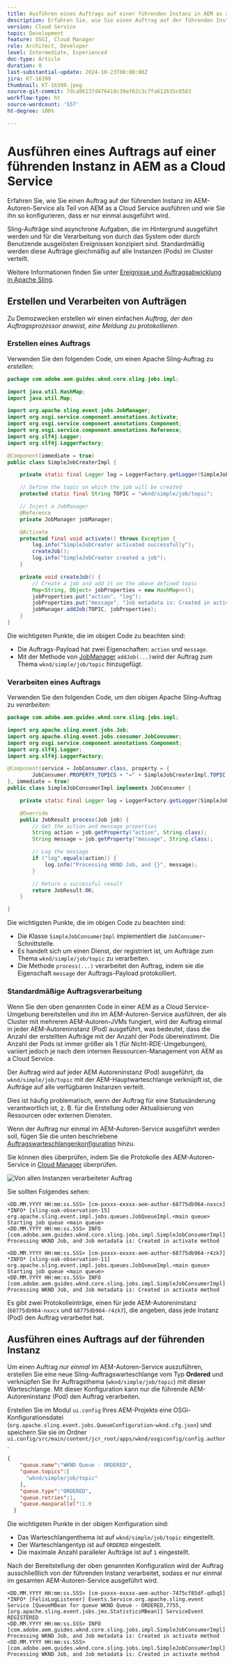 ```yaml
---
title: Ausführen eines Auftrags auf einer führenden Instanz in AEM as a Cloud Service
description: Erfahren Sie, wie Sie einen Auftrag auf der führenden Instanz in AEM as a Cloud Service ausführen.
version: Cloud Service
topic: Development
feature: OSGI, Cloud Manager
role: Architect, Developer
level: Intermediate, Experienced
doc-type: Article
duration: 0
last-substantial-update: 2024-10-23T00:00:00Z
jira: KT-16399
thumbnail: KT-16399.jpeg
source-git-commit: 7dca86137d476418c39af62c3c7fa612635c0583
workflow-type: ht
source-wordcount: '557'
ht-degree: 100%

---
```



# Ausführen eines Auftrags auf einer führenden Instanz in AEM as a Cloud Service

Erfahren Sie, wie Sie einen Auftrag auf der führenden Instanz im AEM-Autoren-Service als Teil von AEM as a Cloud Service ausführen und wie Sie ihn so konfigurieren, dass er nur einmal ausgeführt wird.

Sling-Aufträge sind asynchrone Aufgaben, die im Hintergrund ausgeführt werden und für die Verarbeitung von durch das System oder durch Benutzende ausgelösten Ereignissen konzipiert sind. Standardmäßig werden diese Aufträge gleichmäßig auf alle Instanzen (Pods) im Cluster verteilt.

Weitere Informationen finden Sie unter [Ereignisse und Auftragsabwicklung in Apache Sling](https://sling.apache.org/documentation/bundles/apache-sling-eventing-and-job-handling.html).

## Erstellen und Verarbeiten von Aufträgen

Zu Demozwecken erstellen wir einen einfachen _Auftrag, der den Auftragsprozessor anweist, eine Meldung zu protokollieren_.

### Erstellen eines Auftrags

Verwenden Sie den folgenden Code, um einen Apache Sling-Auftrag zu _erstellen_:

```java
package com.adobe.aem.guides.wknd.core.sling.jobs.impl;

import java.util.HashMap;
import java.util.Map;

import org.apache.sling.event.jobs.JobManager;
import org.osgi.service.component.annotations.Activate;
import org.osgi.service.component.annotations.Component;
import org.osgi.service.component.annotations.Reference;
import org.slf4j.Logger;
import org.slf4j.LoggerFactory;

@Component(immediate = true)
public class SimpleJobCreaterImpl {

    private static final Logger log = LoggerFactory.getLogger(SimpleJobCreaterImpl.class);

    // Define the topic on which the job will be created
    protected static final String TOPIC = "wknd/simple/job/topic";

    // Inject a JobManager
    @Reference
    private JobManager jobManager;

    @Activate
    protected final void activate() throws Exception {
        log.info("SimpleJobCreater activated successfully");
        createJob();
        log.info("SimpleJobCreater created a job");
    }

    private void createJob() {
        // Create a job and add it on the above defined topic
        Map<String, Object> jobProperties = new HashMap<>();
        jobProperties.put("action", "log");
        jobProperties.put("message", "Job metadata is: Created in activate method");
        jobManager.addJob(TOPIC, jobProperties);
    }
}
```

Die wichtigsten Punkte, die im obigen Code zu beachten sind:

- Die Auftrags-Payload hat zwei Eigenschaften: `action` und `message`.
- Mit der Methode von [JobManager](https://javadoc.io/doc/com.adobe.aem/aem-sdk-api/latest/org/apache/sling/event/jobs/JobManager.html) `addJob(...)`wird der Auftrag zum Thema `wknd/simple/job/topic` hinzugefügt.

### Verarbeiten eines Auftrags

Verwenden Sie den folgenden Code, um den obigen Apache Sling-Auftrag zu _verarbeiten_:

```java
package com.adobe.aem.guides.wknd.core.sling.jobs.impl;

import org.apache.sling.event.jobs.Job;
import org.apache.sling.event.jobs.consumer.JobConsumer;
import org.osgi.service.component.annotations.Component;
import org.slf4j.Logger;
import org.slf4j.LoggerFactory;

@Component(service = JobConsumer.class, property = {
        JobConsumer.PROPERTY_TOPICS + "=" + SimpleJobCreaterImpl.TOPIC
}, immediate = true)
public class SimpleJobConsumerImpl implements JobConsumer {

    private static final Logger log = LoggerFactory.getLogger(SimpleJobConsumerImpl.class);

    @Override
    public JobResult process(Job job) {
        // Get the action and message properties
        String action = job.getProperty("action", String.class);
        String message = job.getProperty("message", String.class);

        // Log the message
        if ("log".equals(action)) {
            log.info("Processing WKND Job, and {}", message);
        }

        // Return a successful result
        return JobResult.OK;
    }

}
```

Die wichtigsten Punkte, die im obigen Code zu beachten sind:

- Die Klasse `SimpleJobConsumerImpl` implementiert die `JobConsumer`-Schnittstelle.
- Es handelt sich um einen Dienst, der registriert ist, um Aufträge zum Thema `wknd/simple/job/topic` zu verarbeiten.
- Die Methode `process(...)` verarbeitet den Auftrag, indem sie die Eigenschaft `message` der Auftrags-Payload protokolliert.

### Standardmäßige Auftragsverarbeitung

Wenn Sie den oben genannten Code in einer AEM as a Cloud Service-Umgebung bereitstellen und ihn im AEM-Autoren-Service ausführen, der als Cluster mit mehreren AEM-Autoren-JVMs fungiert, wird der Auftrag einmal in jeder AEM-Autoreninstanz (Pod) ausgeführt, was bedeutet, dass die Anzahl der erstellten Aufträge mit der Anzahl der Pods übereinstimmt. Die Anzahl der Pods ist immer größer als 1 (für Nicht-RDE-Umgebungen), variiert jedoch je nach dem internen Ressourcen-Management von AEM as a Cloud Service.

Der Auftrag wird auf jeder AEM Autoreninstanz (Pod) ausgeführt, da `wknd/simple/job/topic` mit der AEM-Hauptwarteschlange verknüpft ist, die Aufträge auf alle verfügbaren Instanzen verteilt.

Dies ist häufig problematisch, wenn der Auftrag für eine Statusänderung verantwortlich ist, z. B. für die Erstellung oder Aktualisierung von Ressourcen oder externen Diensten.

Wenn der Auftrag nur einmal im AEM-Autoren-Service ausgeführt werden soll, fügen Sie die unten beschriebene [Auftragswarteschlangenkonfiguration](#how-to-run-a-job-on-the-leader-instance) hinzu.

Sie können dies überprüfen, indem Sie die Protokolle des AEM-Autoren-Service in [Cloud Manager](https://experienceleague.adobe.com/de/docs/experience-manager-learn/cloud-service/debugging/debugging-aem-as-a-cloud-service/logs#cloud-manager) überprüfen.

![Von allen Instanzen verarbeiteter Auftrag](./assets/run-job-once/job-processed-by-all-instances.png)


Sie sollten Folgendes sehen:

```
<DD.MM.YYYY HH:mm:ss.SSS> [cm-pxxxx-exxxx-aem-author-68775db964-nxxcx] *INFO* [sling-oak-observation-15] org.apache.sling.event.impl.jobs.queues.JobQueueImpl.<main queue> Starting job queue <main queue>
<DD.MM.YYYY HH:mm:ss.SSS> INFO [com.adobe.aem.guides.wknd.core.sling.jobs.impl.SimpleJobConsumerImpl] Processing WKND Job, and Job metadata is: Created in activate method

<DD.MM.YYYY HH:mm:ss.SSS> [cm-pxxxx-exxxx-aem-author-68775db964-r4zk7] *INFO* [sling-oak-observation-11] org.apache.sling.event.impl.jobs.queues.JobQueueImpl.<main queue> Starting job queue <main queue>
<DD.MM.YYYY HH:mm:ss.SSS> INFO [com.adobe.aem.guides.wknd.core.sling.jobs.impl.SimpleJobConsumerImpl] Processing WKND Job, and Job metadata is: Created in activate method
```

Es gibt zwei Protokolleinträge, einen für jede AEM-Autoreninstanz (`68775db964-nxxcx` und `68775db964-r4zk7`), die angeben, dass jede Instanz (Pod) den Auftrag verarbeitet hat.

## Ausführen eines Auftrags auf der führenden Instanz

Um einen Auftrag _nur einmal_ im AEM-Autoren-Service auszuführen, erstellen Sie eine neue Sling-Auftragswarteschlange vom Typ **Ordered** und verknüpfen Sie Ihr Auftragsthema (`wknd/simple/job/topic`) mit dieser Warteschlange. Mit dieser Konfiguration kann nur die führende AEM-Autoreninstanz (Pod) den Auftrag verarbeiten.

Erstellen Sie im Modul `ui.config` Ihres AEM-Projekts eine OSGi-Konfigurationsdatei (`org.apache.sling.event.jobs.QueueConfiguration~wknd.cfg.json`) und speichern Sie sie im Ordner `ui.config/src/main/content/jcr_root/apps/wknd/osgiconfig/config.author`.

```json
{
    "queue.name":"WKND Queue - ORDERED",
    "queue.topics":[
      "wknd/simple/job/topic"
    ],
    "queue.type":"ORDERED",
    "queue.retries":1,
    "queue.maxparallel":1.0
  }
```

Die wichtigsten Punkte in der obigen Konfiguration sind:

- Das Warteschlangenthema ist auf `wknd/simple/job/topic` eingestellt.
- Der Warteschlangentyp ist auf `ORDERED` eingestellt.
- Die maximale Anzahl paralleler Aufträge ist auf `1` eingestellt.

Nach der Bereitstellung der oben genannten Konfiguration wird der Auftrag ausschließlich von der führenden Instanz verarbeitet, sodass er nur einmal im gesamten AEM-Autoren-Service ausgeführt wird.

```
<DD.MM.YYYY HH:mm:ss.SSS> [cm-pxxxx-exxxx-aem-author-7475cf85df-qdbq5] *INFO* [FelixLogListener] Events.Service.org.apache.sling.event Service [QueueMBean for queue WKND Queue - ORDERED,7755, [org.apache.sling.event.jobs.jmx.StatisticsMBean]] ServiceEvent REGISTERED
<DD.MM.YYYY HH:mm:ss.SSS> INFO [com.adobe.aem.guides.wknd.core.sling.jobs.impl.SimpleJobConsumerImpl] Processing WKND Job, and Job metadata is: Created in activate method
<DD.MM.YYYY HH:mm:ss.SSS> [com.adobe.aem.guides.wknd.core.sling.jobs.impl.SimpleJobConsumerImpl] Processing WKND Job, and Job metadata is: Created in activate method
```
